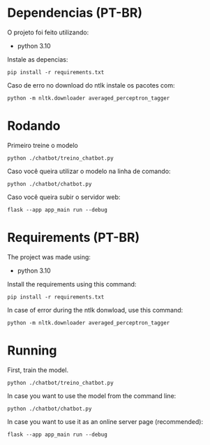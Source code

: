 # Dependencias (PT-BR)
O projeto foi feito utilizando:
- python 3.10

Instale as depencias:
```
pip install -r requirements.txt
```
Caso de erro no download do ntlk instale os pacotes com:
```
python -m nltk.downloader averaged_perceptron_tagger
```

# Rodando
Primeiro treine o modelo
```
python ./chatbot/treino_chatbot.py
```
Caso você queira utilizar o modelo na linha de comando:
```
python ./chatbot/chatbot.py
```
Caso você queira subir o servidor web:
```
flask --app app_main run --debug
```
# Requirements (PT-BR)
The project was made using:
- python 3.10

Install the requirements using this command:
```
pip install -r requirements.txt
```
In case of error during the ntlk donwload, use this command:
```
python -m nltk.downloader averaged_perceptron_tagger
```

# Running
First, train the model.
```
python ./chatbot/treino_chatbot.py
```
In case you want to use the model from the command line:
```
python ./chatbot/chatbot.py
```
In case you want to use it as an online server page (recommended):
```
flask --app app_main run --debug
```

